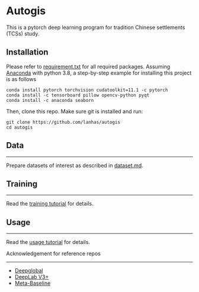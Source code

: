 # Autogis

This is a pytorch deep learning program for tradition Chinese settlements (TCSs) study.


## Installation

Please refer to [requirement.txt](./requirements.txt) for all required packages. Assuming [Anaconda](https://www.anaconda.com/products/distribution) with python 3.8, a step-by-step example for installing this project is as follows

```commandline
conda install pytorch torchvision cudatoolkit=11.1 -c pytorch
conda install -c tensorboard pillow opencv-python pyqt
conda install -c anaconda seaborn
```

Then, clone this repo. Make sure git is installed and run:

```commandline
git clone https://github.com/lanhas/autogis
cd autogis
```

## Data

---

Prepare datasets of interest as described in [dataset.md](./dataset.md).

## Training

---
Read the [training tutorial](./train.md) for details.

## Usage

---
Read the [usage tutorial](./usage.md) for details.

Acknowledgement for reference repos

---

+ [Deepglobal](https://github.com/chrischoy/DeepGlobalRegistration)
+ [DeepLab V3+](https://github.com/jfzhang95/pytorch-deeplab-xception)
+ [Meta-Baseline](https://github.com/yinboc/few-shot-meta-baseline)

[//]: # (##Citation)

[//]: # (---)

[//]: # (```commandline)

[//]: # (@misc{xue2022antra,)

[//]: # (      title{An Environmental Patterns Recognition Method of Traditional Chinese Settlements via Meta-Learning},)

[//]: # (      author={Peng Xue})

[//]: # ()
[//]: # (})

[//]: # (```)

